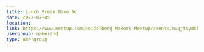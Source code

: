 ```yaml
---
title: Lunch Break Make 🛠️
date: 2022-07-05
location: 
link: https://www.meetup.com/Heidelberg-Makers-Meetup/events/mvqjtsydckbhb/
usergroup: makershd
type: usergroup
---
```

